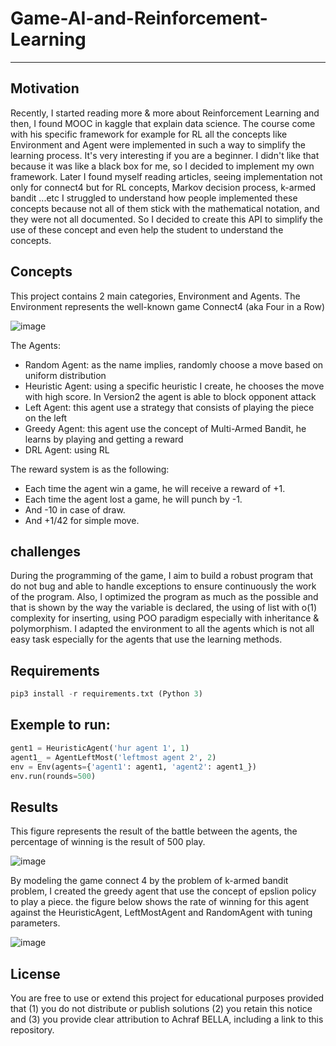 # Game-AI-and-Reinforcement-Learning
-------------------------------------

Motivation
-----------
Recently, I started reading more & more about Reinforcement Learning and then, I found MOOC in kaggle that explain data science. The course come with his specific framework for example for RL all the concepts like Environment and Agent were implemented in such a way to simplify the learning process. It's very interesting if you are a beginner.
I didn't like that because it was like a black box for me, so I decided to implement my own framework.
Later I found myself reading articles, seeing implementation not only for connect4 but for RL concepts, Markov decision process, k-armed bandit ...etc
I struggled to understand how people implemented these concepts because not all of them stick with the mathematical notation, and they were not all documented.
So I decided to create this API to simplify the use of these concept and even help the student to understand the concepts.


Concepts
-----------
This project contains 2 main categories, Environment and Agents.
The Environment represents the well-known game Connect4 (aka  Four in a Row)

![image](https://user-images.githubusercontent.com/52492864/128045136-8107d272-0b02-454a-bb0f-932d1079ec9f.png)

The Agents: 
- Random Agent: as the name implies, randomly choose a move based on uniform distribution 
- Heuristic Agent: using a specific heuristic I create, he chooses the move with high score. In Version2 the agent is able to block opponent attack
- Left Agent: this agent use a strategy that consists of playing the piece on the left
- Greedy Agent: this agent use the concept of Multi-Armed Bandit, he learns by playing and getting a reward
- DRL Agent: using RL

The reward system is as the following:
- Each time the agent win a game, he will receive a reward of +1.
- Each time the agent lost a game, he will punch by -1.
- And -10 in case of draw.
- And +1/42 for simple move.


challenges
-----------
During the programming of the game, I aim to build a robust program that do not bug and able to handle exceptions to ensure  continuously the work of the program.
Also, I optimized the program as much as the possible and that is shown by the way the variable is declared, the using of list with o(1) complexity for inserting, using POO paradigm especially with inheritance & polymorphism.
I adapted the environment to all the agents which is not all easy task especially for the agents that use the learning methods.


Requirements
-----------
```python
pip3 install -r requirements.txt (Python 3)
```

Exemple to run: 
-----------
```python
gent1 = HeuristicAgent('hur agent 1', 1)
agent1_ = AgentLeftMost('leftmost agent 2', 2)
env = Env(agents={'agent1': agent1, 'agent2': agent1_})
env.run(rounds=500)
```

Results
-----------
This figure represents the result of the battle between the agents, the percentage of winning is the result of 500 play.

![image](https://user-images.githubusercontent.com/52492864/130651086-d38eec74-8da5-4445-8aab-a0374609ad95.png)


By modeling the game connect 4 by the problem of k-armed bandit problem, I created the greedy agent that use the concept of epslion policy to play a piece.
the figure below shows the rate of winning for this agent against the HeuristicAgent, LeftMostAgent and RandomAgent with tuning parameters.

![image](https://user-images.githubusercontent.com/52492864/129980333-518f412b-db70-46ac-b6b5-53f30e8c428e.png)


License
-----------
You are free to use or extend this project for
educational purposes provided that (1) you do not distribute or publish solutions (2) you retain this notice and (3) you provide clear attribution to Achraf BELLA, including a link to this repository.
